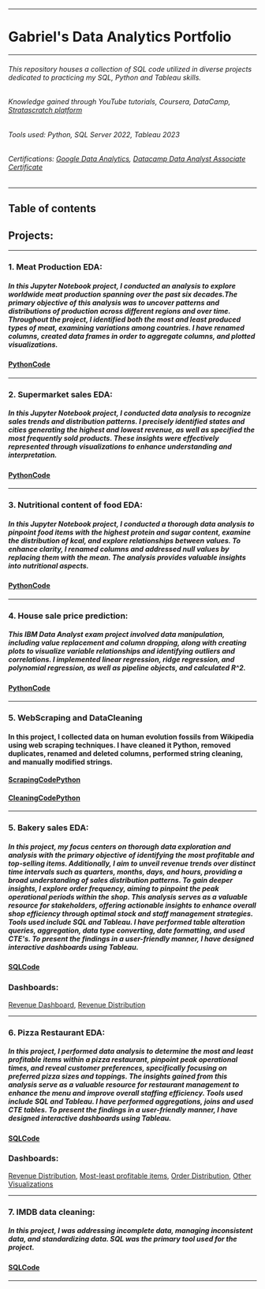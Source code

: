 -------------------------------------------------------------------------------------------------------------------------------------------------------------------------------------------------------
# Gabriel's Data Analytics Portfolio
-------------------------------------------------------------------------------------------------------------------------------------------------------------------------------------------------------
###### This repository houses a collection of SQL code utilized in diverse projects dedicated to practicing my SQL, Python and Tableau skills.
###### Knowledge gained through YouTube tutorials, Coursera, DataCamp, [Stratascratch platform](https://www.stratascratch.com/)
###### Tools used: Python, SQL Server 2022, Tableau 2023
###### Certifications: [Google Data Analytics](https://www.coursera.org/account/accomplishments/professional-cert/K4RQQ5KG7VZR), [Datacamp Data Analyst Associate Certificate](https://www.datacamp.com/certificate/DAA0012636534715)
-------------------------------------------------------------------------------------------------------------------------------------------------------------------------------------------------------

## Table of contents
## Projects:

--------------------------------------------------------------------------------------------------------------------------------------------------------------------------------------------------------------------

### 1. Meat Production EDA:
##### In this Jupyter Notebook project, I conducted an analysis to explore worldwide meat production spanning over the past six decades.The primary objective of this analysis was to uncover  patterns and distributions of production across different regions and over time. Throughout the project, I identified both the most and least produced types of meat, examining variations among countries.  I have renamed columns, created data frames in order to aggregate columns, and plotted visualizations.
#### [PythonCode](https://github.com/Gaboner/sqlr/blob/main/food.ipynb)

------------------------------------------------------------------------------------------------------------------------------------------------------------------------------------------------------------------

### 2. Supermarket sales EDA:
##### In this Jupyter Notebook project, I  conducted  data analysis to recognize sales trends and distribution patterns. I precisely identified states and cities generating the highest and lowest revenue, as well as specified the most frequently sold products. These insights were effectively represented through visualizations to enhance understanding and interpretation.
#### [PythonCode](https://github.com/Gaboner/sqlr/blob/main/supermarket%20EDA.ipynb)

------------------------------------------------------------------------------------------------------------------------------------------------------------------------------------------------------------------

### 3. Nutritional content of food EDA:
##### In this Jupyter Notebook project, I conducted a thorough data analysis to pinpoint food items with the highest protein and sugar content, examine the distribution of kcal, and explore relationships between values. To enhance clarity, I renamed columns and addressed null values by replacing them with the mean. The analysis provides valuable insights into nutritional aspects.
#### [PythonCode](https://github.com/Gaboner/sqlr/blob/main/Nutritional%20food%20content%20.ipynb)


------------------------------------------------------------------------------------------------------------------------------------------------------------------------------------------------------------------

### 4. House sale price prediction:
##### This IBM Data Analyst exam project involved data manipulation, including value replacement and column dropping, along with creating plots to visualize variable relationships and identifying outliers and correlations. I implemented linear regression, ridge regression, and polynomial regression, as well as pipeline objects, and calculated R^2.
#### [PythonCode](https://github.com/Gaboner/sqlr/blob/main/house%20sales%20prediction%20coursera%20exam.ipynb)

-------------------------------------------------------------------------------------------------------------------------------------------------------------------------------------------------------

### 5. WebScraping and DataCleaning 
#### In this project, I collected data on human evolution fossils from Wikipedia using web scraping techniques. I have cleaned it  Python, removed duplicates, renamed and deleted columns, performed string cleaning, and manually modified strings.
#### [ScrapingCodePython](https://github.com/Gaboner/sqlr/blob/main/scrape.ipynb)
#### [CleaningCodePython](https://github.com/Gaboner/sqlr/blob/main/Human%20evo%20new.ipynb)

-------------------------------------------------------------------------------------------------------------------------------------------------------------------------------------------------------

### 5. Bakery sales EDA:
##### In this project, my focus centers on thorough data exploration and analysis with the primary objective of identifying the most profitable and top-selling items. Additionally, I aim to unveil revenue trends over distinct time intervals such as quarters, months, days, and hours, providing a broad understanding of sales distribution patterns. To gain deeper insights, I explore order frequency, aiming to pinpoint the peak operational periods within the shop. This analysis serves as a valuable resource for stakeholders, offering actionable insights to enhance overall shop efficiency through optimal stock and staff management strategies. Tools used include SQL and Tableau. I have performed table alteration queries, aggregation, data type converting, date formatting, and used CTE's. To present the findings in a user-friendly manner, I have designed interactive dashboards using Tableau.
#### [SQLCode](https://github.com/Gaboner/sqlr/blob/main/Bakery%20sales%20EDA/bakery.sql)
### Dashboards:
[Revenue Dashboard](https://public.tableau.com/app/profile/gabriel.burlacu/viz/Bakerysalesdistributionnew/Dashboard4),
[Revenue Distribution](https://public.tableau.com/app/profile/gabriel.burlacu/viz/Revenuedistributionofproducts/Sheet3)

-------------------------------------------------------------------------------------------------------------------------------------------------------------------------------------------------------

### 6. Pizza Restaurant EDA: 
##### In this project, I performed data analysis to determine the most and least profitable items within a pizza restaurant, pinpoint peak operational times, and reveal customer preferences, specifically focusing on preferred pizza sizes and toppings. The insights gained from this analysis serve as a valuable resource for restaurant management to enhance the menu and improve overall staffing efficiency. Tools used include SQL and Tableau. I have performed aggregations, joins and used CTE tables. To present the findings in a user-friendly manner, I have designed interactive dashboards using Tableau.
#### [SQLCode](https://github.com/Gaboner/sqlr/blob/main/pizza%20restaurant%20EDA/pizza2.sql) 
### Dashboards:
[Revenue Distribution](https://public.tableau.com/app/profile/gabriel.burlacu/viz/Revenue-orderdistribution/Dashboard1), [Most-least profitable items](https://public.tableau.com/app/profile/gabriel.burlacu/viz/Highest-lowestgeneratedrevenue/Dashboard1), [Order Distribution](https://public.tableau.com/app/profile/gabriel.burlacu/viz/MostSold_17053316562350/Dashboard1), [Other Visualizations](https://github.com/Gaboner/sqlr/tree/main/Pizza%20Restaurant%20Visualizations)

-------------------------------------------------------------------------------------------------------------------------------------------------------------------------------------------------------

### 7. IMDB data cleaning:
##### In this project, I was addressing incomplete data, managing inconsistent data, and standardizing data. SQL was the primary tool used for the project.
#### [SQLCode](https://github.com/Gaboner/sqlr/blob/main/IMDB%20data%20cleaning%20code/imdbclean.sql)

-------------------------------------------------------------------------------------------------------------------------------------------------------------------------------------------------------



